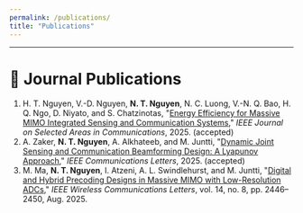 ```yaml
---
permalink: /publications/
title: "Publications"
---
```


---




# 📄 Journal Publications

<ol>

<li>
  H. T. Nguyen, V.-D. Nguyen, <strong>N. T. Nguyen</strong>, N. C. Luong, V.-N. Q. Bao, H. Q. Ngo, D. Niyato, and S. Chatzinotas,  
  "<a href="https://www.arxiv.org/pdf/2509.10290" target="_blank">Energy Efficiency for Massive MIMO Integrated Sensing and Communication Systems</a>,"  
  <span><em>IEEE Journal on Selected Areas in Communications</em></span>, 2025. (accepted)
</li>

<li>
A. Zaker, <strong>N. T. Nguyen</strong>, A. Alkhateeb, and M. Juntti,  
"<a href="https://arxiv.org/pdf/2503.14054" target="_blank">Dynamic Joint Sensing and Communication Beamforming Design: A Lyapunov Approach</a>,"  
<span style=""><em>IEEE Communications Letters</em></span>, 2025. (accepted)
</li>

<li>
M. Ma, <strong>N. T. Nguyen</strong>, I. Atzeni, A. L. Swindlehurst, and M. Juntti,  
"<a href="https://ieeexplore.ieee.org/stamp/stamp.jsp?arnumber=11008697" target="_blank">Digital and Hybrid Precoding Designs in Massive MIMO with Low-Resolution ADCs</a>,"  
<span style=""><em>IEEE Wireless Communications Letters</em></span>, vol. 14, no. 8, pp. 2446–2450, Aug. 2025.
</li>

</ol>
<style>
  .bibtex-btn{font:inherit;padding:6px 12px;border:1px solid #d0d0d0;border-radius:10px;background:#fff;cursor:pointer;margin-top:6px}
  .bibtex-btn:hover{background:#f6f6f6}
  .bibtex-box{position:relative;margin-top:8px;padding:10px;background:#ffeef3;border:1px solid #ffd6e1;border-radius:12px}
  .bibtex-copy{position:absolute;right:10px;top:8px;padding:4px 10px;border:1px solid #d0d0d0;border-radius:8px;background:#fff;cursor:pointer}
</style>

<script>
(function(){
  function clean(s){return (s||"").replace(/\s+/g," ").trim();}
  function firstLink(el){const a=el.querySelector("a[href]");return a?a.href:null;}
  function quotedTitle(li){const m=li.innerHTML.match(/"([^"]{3,})"/);if(m)return m[1].trim();const a=li.querySelector("a[href]");return a?clean(a.textContent):null;}
  function fallbackBib(li,title){
    const txt=clean(li.textContent),url=firstLink(li);
    const before=title?(txt.split(` "${title}"`)[0]||txt.split(title)[0]||txt):txt;
    const authors=clean(before.replace(/,\s*$/,""));
    const em=li.querySelector("em");const venue=em?clean(em.textContent):"";const year=(txt.match(/(19|20)\d{2}/)||[,""])[1];
    const isJournal=/Transactions|Journal|Letters/i.test(venue);const key=(authors.split(",")[0]||"key").split(" ").pop().replace(/[^A-Za-z]/g,"")+(year||"");
    return isJournal?
`@article{${key},
  author={${authors}},
  title={${title||"Untitled"}},
  journal={${venue}},
  year={${year}}${url?`,\n  url={${url}}`:""}
}`:
`@inproceedings{${key},
  author={${authors}},
  title={${title||"Untitled"}},
  booktitle={${venue||"Conference"}},
  year={${year}}${url?`,\n  url={${url}}`:""}
}`;
  }
  function buildPanel(bib){
    const box=document.createElement("div");box.className="bibtex-box";
    const copy=document.createElement("button");copy.className="bibtex-copy";copy.textContent="Copy";
    copy.onclick=()=>{navigator.clipboard.writeText(bib).then(()=>{copy.textContent="Copied!";setTimeout(()=>copy.textContent="Copy",1200);});};
    const pre=document.createElement("pre");pre.textContent=bib;box.appendChild(copy);box.appendChild(pre);return box;
  }
  function addButtons(){
    document.querySelectorAll("li").forEach(li=>{
      if(li.querySelector(".bibtex-btn"))return;
      if(!/(19|20)\d{2}/.test(li.textContent))return;
      const btn=document.createElement("button");btn.className="bibtex-btn";btn.textContent="BibTex";
      btn.onclick=()=>{document.querySelectorAll(".bibtex-box").forEach(b=>b.remove());const bib=fallbackBib(li,quotedTitle(li));btn.insertAdjacentElement("afterend",buildPanel(bib));};
      li.appendChild(document.createElement("br"));li.appendChild(btn);
    });
  }
  if(document.readyState==="loading"){document.addEventListener("DOMContentLoaded",addButtons);}else{addButtons();}
})();
</script>

